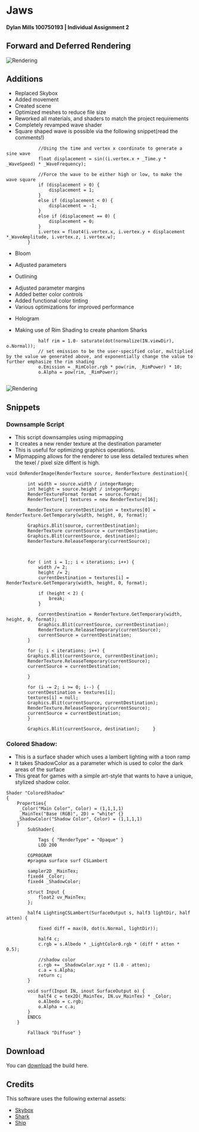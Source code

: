 
# Jaws
 
 #### Dylan Mills 100750193 |  Individual Assignment 2

 ## Forward and Deferred Rendering
![Rendering](https://raw.githubusercontent.com/DylanMills/Jaws/main/Images/RenderingDiagram.png)

## Additions


* Replaced Skybox
* Added movement
* Created scene
* Optimized meshes to reduce file size
* Reworked all materials, and shaders to match the project requirements
* Completely revamped wave shader
* Square shaped wave is possible via the following snippet(read the comments!)
```        void vert(inout appdata_full i) {
            //Using the time and vertex x coordinate to generate a sine wave
            float displacement = sin((i.vertex.x + _Time.y * _WaveSpeed) * _WaveFrequency); 
       
            //Force the wave to be either high or low, to make the wave square
            if (displacement > 0) {
                displacement = 1;
            }
            else if (displacement < 0) {
                displacement = -1;
            }
            else if (displacement == 0) {
                displacement = 0;
            }
            i.vertex = float4(i.vertex.x, i.vertex.y + displacement *_WaveAmplitude, i.vertex.z, i.vertex.w);
        }

```
        
* Bloom
-  Adjusted parameters
* Outlining
-  Adjusted parameter margins
-  Added better color controls
-  Added functional color tinting
-  Various optimizations for improved performance
* Hologram
- Making use of Rim Shading to create phantom Sharks
```         //get the dot product between the view direction and the surface normal, to create a value betwen 0 and 1
            half rim = 1.0- saturate(dot(normalize(IN.viewDir), o.Normal));
            // set emission to be the user-specified color, multiplied by the value we generated above, and exponentially change the value to further emphasize the rim shading 
            o.Emission = _RimColor.rgb * pow(rim, _RimPower) * 10;
            o.Alpha = pow(rim, _RimPower);
            
```
![Rendering](https://raw.githubusercontent.com/DylanMills/Jaws/main/Images/RimDiagram.png)

## Snippets
### Downsample Script
* This script downsamples using mipmapping
* It creates a new render texture at the destination parameter
* This is useful for optimizing graphics operations.
* Mipmapping allows for the renderer to use less detailed textures when the texel / pixel size diffent is high.
```
void OnRenderImage(RenderTexture source, RenderTexture destination){ 
 
        int width = source.width / integerRange;
        int height = source.height / integerRange;
        RenderTextureFormat format = source.format;
        RenderTexture[] textures = new RenderTexture[16]; 
 
        RenderTexture currentDestination = textures[0] = RenderTexture.GetTemporary(width, height, 0, format); 
 
        Graphics.Blit(source, currentDestination); 
        RenderTexture currentSource = currentDestination; 
        Graphics.Blit(currentSource, destination);
        RenderTexture.ReleaseTemporary(currentSource);

       

        for ( int i = 1;; i < iterations; i++) {
            width /= 2;
            height /= 2; 
            currentDestination = textures[i] = RenderTexture.GetTemporary(width, height, 0, format); 

            if (height < 2) {
                break; 
            } 

            currentDestination = RenderTexture.GetTemporary(width, height, 0, format); 
            Graphics.Blit(currentSource, currentDestination); 
            RenderTexture.ReleaseTemporary(currentSource);
            currentSource = currentDestination; 
        } 
 
        for (; i < iterations; i++) {
        Graphics.Blit(currentSource, currentDestination); 
        RenderTexture.ReleaseTemporary(currentSource);
        currentSource = currentDestination; 
 
        } 
 
        for (i -= 2; i >= 0; i--) {
        currentDestination = textures[i];
        textures[i] = null; 
        Graphics.Blit(currentSource, currentDestination); 
        RenderTexture.ReleaseTemporary(currentSource);
        currentSource = currentDestination; 
        } 
 
        Graphics.Blit(currentSource, destination);     } 
```
### Colored Shadow:
* This is a surface shader which uses a lambert lighting with a toon ramp
* It takes ShadowColor as a parameter which is used to color the dark areas of the surface
* This great for games with a simple art-style that wants to have a unique, stylized shadow color. 

```
Shader "ColoredShadow" 
{ 
    Properties{ 
     _Color("Main Color", Color) = (1,1,1,1) 
     _MainTex("Base (RGB)", 2D) = "white" {} 
    _ShadowColor("Shadow Color", Color) = (1,1,1,1) 
    } 
        SubShader{ 
 
            Tags { "RenderType" = "Opaque" } 
            LOD 200 
 
        CGPROGRAM 
        #pragma surface surf CSLambert 
 
        sampler2D _MainTex;         
        fixed4 _Color;         
        fixed4 _ShadowColor; 
 
        struct Input { 
            float2 uv_MainTex; 
        }; 
 
        half4 LightingCSLambert(SurfaceOutput s, half3 lightDir, half atten) { 
 
            fixed diff = max(0, dot(s.Normal, lightDir)); 
 
            half4 c; 
            c.rgb = s.Albedo * _LightColor0.rgb * (diff * atten * 0.5); 
 
            //shadow color 
            c.rgb += _ShadowColor.xyz * (1.0 - atten); 
            c.a = s.Alpha;
            return c; 
        } 
 
        void surf(Input IN, inout SurfaceOutput o) {
            half4 c = tex2D(_MainTex, IN.uv_MainTex) * _Color; 
            o.Albedo = c.rgb; 
            o.Alpha = c.a; 
        } 
        ENDCG 
    } 
 
        Fallback "Diffuse" } 

  ```
## Download

You can [download](https://github.com/DylanMills/Jaws/releases/tag/release) the build here.


## Credits

This software uses the following external assets:

- [Skybox](https://assetstore.unity.com/packages/2d/textures-materials/sky/skybox-series-free-103633)
- [Shark](https://www.cgtrader.com/items/24982/download-page)
- [Ship](https://www.cgtrader.com/items/2712314/download-page)